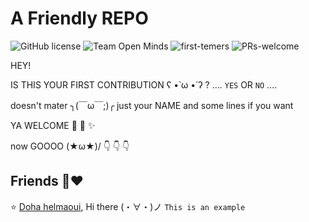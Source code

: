 # A Friendly REPO

![GitHub license](https://img.shields.io/github/license/Ayahelmaoui/5pp.svg)
![Team Open Minds](https://img.shields.io/badge/Members%20of-Team%20Open%20Minds-blue.svg?color=0099CC)
![first-temers](https://img.shields.io/badge/first--timers-friendly-hotpink)
![PRs-welcome](https://img.shields.io/badge/Pull%20Requests-Welcome-success)


HEY! 

IS THIS YOUR FIRST CONTRIBUTION ʕ •̀ ω •́ ʔ ? ....  ``YES`` OR ``NO`` ....

doesn't mater ╮(￣ω￣;)╭ just your NAME and some lines if you want

YA WELCOME  :hatched_chick: :cherries: :sparkles:  

now GOOOO \(★ω★)/  :point_down: :point_down: :point_down: 




## Friends :busts_in_silhouette::heart: 

:star: [Doha helmaoui](https://github.com/Doha-Helmaoui), Hi  there	(・∀・)ノ ``This is an example``


